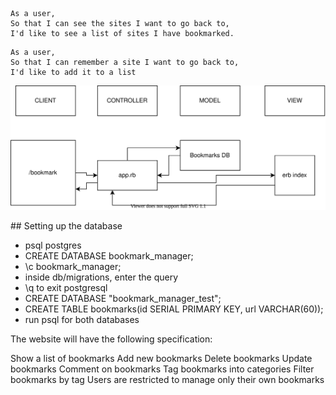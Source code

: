 ```
As a user,
So that I can see the sites I want to go back to,
I'd like to see a list of sites I have bookmarked.
```
```
As a user,
So that I can remember a site I want to go back to,
I'd like to add it to a list
```


![Installation](user_story_1.drawio.svg)


## Setting up the database
- psql postgres
- CREATE DATABASE bookmark_manager;
- \c bookmark_manager;
- inside db/migrations, enter the query
- \q to exit postgresql
- CREATE DATABASE "bookmark_manager_test";
- CREATE TABLE bookmarks(id SERIAL PRIMARY KEY, url VARCHAR(60));
- run psql for both databases


The website will have the following specification:

Show a list of bookmarks
Add new bookmarks
Delete bookmarks
Update bookmarks
Comment on bookmarks
Tag bookmarks into categories
Filter bookmarks by tag
Users are restricted to manage only their own bookmarks

